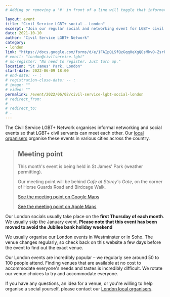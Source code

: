```yaml
---
# Adding or removing a '#' in front of a line will toggle that information off and on from being processed. 

layout: event
title: "Civil Service LGBT+ social – London"
excerpt: "Join our regular social and networking event for LGBT+ civil servants based in and around London."
date: 2021-10-10
author: "Civil Service LGBT+ Network"
category: 
- london
link: "https://docs.google.com/forms/d/e/1FAIpQLSfQzGqq0eXgQOsMkvO-ZsrPRBO7rlITr2VnTR0Y1IaCN_ZRuA/viewform?usp=sf_link"
# email: "london@civilservice.lgbt"
# no-register: "No need to register. Just turn up."
location: "St James' Park, London"
start-date: 2022-06-09 18:00
# end-date: -- :
# registration-close-date: -- :
# image: ""
# video: ""
permalink: /event/2022/06/02/civil-service-lgbt-social-london
# redirect_from: 
# - 
# redirect_to: 
# - 
---
```


The Civil Service LGBT+ Network organises informal networking and social events so that LGBT+ civil servants can meet each other. Our [local organisers](/team) organise these events in various cities across the country.

> ## Meeting point 
> 
> This month's event is being held in St James' Park (weather permitting). 
> 
> Our meeting point will be behind *Cafe at Storey's Gate*, on the corner of Horse Guards Road and Birdcage Walk. 
> 
> [See the meeting point on Google Maps](https://goo.gl/maps/EX1b1dfmJnqP33To7)
> 
> [See the meeting point on Apple Maps](https://maps.apple.com/?address=St%20James's%20Park,%20Birdcage%20Walk,%20London,%20SW1H,%20England&ll=51.501607,-0.129987&q=Marked%20Location&_ext=EiYpNQnegZy/SUAxmhQ6orqOwb85s94D3sLASUBB4O+XH7drv79QBA%3D%3D)

Our London socials usually take place on the **first Thursday of each month**. We usually skip the January event. **Please note that this event has been moved to avoid the Jubilee bank holiday weekend**

We usually organise our London events in Westminster or in Soho. The venue changes regularly, so check back on this website a few days before the event to find out the exact venue. 

Our London events are incredibly popular – we regularly see around 50 to 100 people attend. Finding venues that are available at no cost to accommodate everyone's needs and tastes is incredibly difficult. We rotate our venue choices to try and accommodate everyone.

If you have any questions, an idea for a venue, or you're willing to help organise a social yourself, please contact our [London local organisers](/team).
